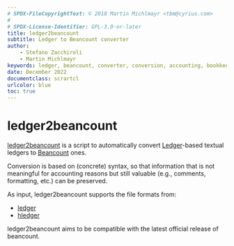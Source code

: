 ```yaml
---
# SPDX-FileCopyrightText: © 2018 Martin Michlmayr <tbm@cyrius.com>
#
# SPDX-License-Identifier: GPL-3.0-or-later
title: ledger2beancount
subtitle: Ledger to Beancount converter
author:
    - Stefano Zacchiroli
    - Martin Michlmayr
keywords: ledger, beancount, converter, conversion, accounting, bookkeeping, finance
date: December 2022
documentclass: scrartcl
urlcolor: blue
toc: true
---
```


# ledger2beancount

[ledger2beancount](https://github.com/beancount/ledger2beancount/) is a
script to automatically convert [Ledger](https://www.ledger-cli.org/)-based
textual ledgers to [Beancount](http://furius.ca/beancount/) ones.

Conversion is based on (concrete) syntax, so that information that is not
meaningful for accounting reasons but still valuable (e.g., comments,
formatting, etc.) can be preserved.

As input, ledger2beancount supports the file formats from:

* [ledger](https://ledger-cli.org/)
* [hledger](https://hledger.org/)

ledger2beancount aims to be compatible with the latest official release of
beancount.


